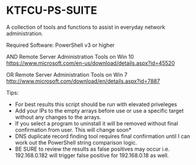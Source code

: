 # KTFCU-PS-SUITE
A collection of tools and functions to assist in everyday network administration.

Required Software:
PowerShell v3 or higher

AND
Remote Server Administration Tools on Win 10 https://www.microsoft.com/en-us/download/details.aspx?id=45520

OR
 Remote Server Administration Tools on Win 7 http://www.microsoft.com/download/en/details.aspx?id=7887
	
Tips:
- For best results this script should be run with elevated priveleges
- Add your IPs to the empty arrays before use or use a specific target without any changes to the arrays.
- If you select a program to uninstall it will be removed without final confirmation from user. This will change soon*
- DNS duplicate record finding tool requires final confirmation until I can work out the PowerShell string comparison logic.
- BE SURE to review the results as false positives may occur i.e. 192.168.0.182 will trigger false positive for 192.168.0.18 as well.

